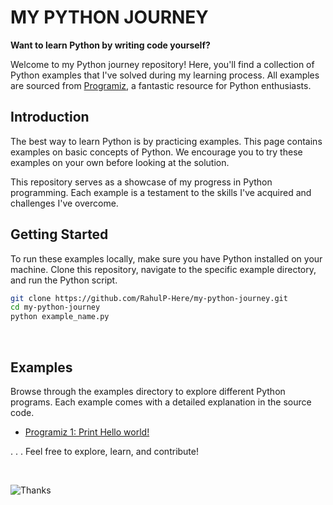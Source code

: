 # MY PYTHON JOURNEY

__Want to learn Python by writing code yourself?__

Welcome to my Python journey repository! Here, you'll find a collection of Python examples that I've solved during my learning process. All examples are sourced from [Programiz](https://www.programiz.com/python-programming/examples), a fantastic resource for Python enthusiasts.


## Introduction
The best way to learn Python is by practicing examples. This page contains examples on basic concepts of Python. We encourage you to try these examples on your own before looking at the solution.

This repository serves as a showcase of my progress in Python programming. Each example is a testament to the skills I've acquired and challenges I've overcome.

## Getting Started
To run these examples locally, make sure you have Python installed on your machine. Clone this repository, navigate to the specific example directory, and run the Python script.

```bash
git clone https://github.com/RahulP-Here/my-python-journey.git
cd my-python-journey
python example_name.py
```

<br>

## Examples
Browse through the examples directory to explore different Python programs. Each example comes with a detailed explanation in the source code.

- [Programiz 1: Print Hello world!](./programiz_1.py)


.
.
.
Feel free to explore, learn, and contribute!

<br>

![Thanks](https://img.shields.io/badge/Thank%20%20You-8A2BE2)
